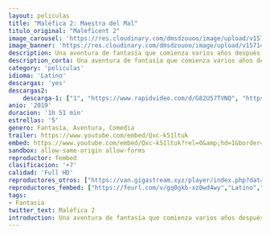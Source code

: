 ```yaml
---
layout: peliculas
title: "Maléfica 2: Maestra del Mal"
titulo_original: "Maleficent 2"
image_carousel: 'https://res.cloudinary.com/dmsdzouoo/image/upload/v1571449838/mnlefica2-min_vj53d6.jpg'
image_banner: 'https://res.cloudinary.com/dmsdzouoo/image/upload/v1571449838/malefica-2-min_xbpdze.jpg'
description: Una aventura de fantasía que comienza varios años después de Maléfica, en la que el público se enteró de los acontecimientos que endurecieron el corazón del villano más famoso de Disney y la llevó a maldecir a una princesa Aurora, Maléfica, la amante del mal continúa explorando la compleja relación entre La hada cornuda (Angelina Jolie) y la que pronto será la reina (Elle Fanning), ya que forman nuevas alianzas y se enfrentan a nuevos adversarios en su lucha por proteger a los moros y las criaturas mágicas que residen en su interior.
description_corta: Una aventura de fantasía que comienza varios años después de Maléfica, en la que el público se enteró de los acontecimientos que endurecieron el corazón del villano más famoso de Disney y la llevó a maldecir a una princesa Aurora, Maléfica, la amante del mal...
category: 'peliculas'
idioma: 'Latino'
descargas: 'yes'
descargas2:
    descarga-1: ["1", "https://www.rapidvideo.com/d/G82U57TVNQ", "https://www.google.com/s2/favicons?domain=www.rapidvideo.com","RapidVideo","https://res.cloudinary.com/imbriitneysam/image/upload/v1541473684/mexico.png", "Latino", "TS-Screener"]
anio: '2019'
duracion: '1h 51 min'
estrellas: '5'
genero: Fantasía, Aventura, Comedia
trailer: https://www.youtube.com/embed/Qxc-k51ltuk
embed: https://www.youtube.com/embed/Qxc-k51ltuk?rel=0&amp;hd=1&border=0&wmode=opaque&enablejsapi=1&modestbranding=1&controls=1&showinfo=1
sandbox: allow-same-origin allow-forms
reproductor: fembed
clasificacion: '+7'
calidad: 'Full HD'
reproductores_otros: ["https://van.gigastream.xyz/player/index.php?data=0e65972dce68dad4d52d063967f0a705","Latino","https://www.zembed.to/public/dist/asteroid.html?id=5811b969910a3f4a6bdd3a69db2fcb3c&title=Maleficent:%20Mistress%20of%20Evil","Latino","https://streampelis.info/public/dist/index.html?id=f05cd9dc1ce9d02a5bc7188ef0408fc3","Latino","https://gdriveplayer.co/embed2.php?link=PGJMCiFiBRJO86o8fbhzNgsf9IR7MVGlFkrCtgmCMVFXNkCfvFYsUUKKhJPS9huLDSadUxQ3VEx8hGwTa%252Byy4V0Nv9c4XN07y8FHGNkWxDoffTYrcHpmSqXKIBM5weFTORGaA%252B%252BXXHNyGNRKuqi78JOGnfWZKQjjSBVDRMkGtNarS1S1NIWFqh0S%252BP%252B0vjr3SkcTvxLAE6naiPBTsNcpOx","Latino","https://movcloud.net/embed/vy-lsSzQ9RQd","Latino","https://mstream.website/3lshx06h3p0q","Latino"]
reproductores_fembed: ["https://feurl.com/v/gq0gkb-xz0wd4wy","Latino","https://feurl.com/v/1em13sjnkreyq7j","Latino","https://feurl.com/v/n-e18i2rp840n4r","Latino"]
tags:
- Fantasia
twitter_text: Maléfica 2
introduction: Una aventura de fantasía que comienza varios años después de Maléfica, en la que el público se enteró de los acontecimientos que endurecieron el corazón del villano más famoso de Disney y la llevó a maldecir a una princesa Aurora, Maléfica, la amante del mal..
---
```












